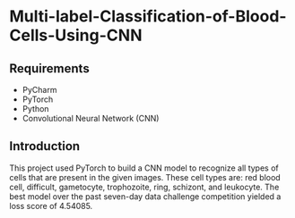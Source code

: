 # Multi-label-Classification-of-Blood-Cells-Using-CNN
## Requirements
* PyCharm
* PyTorch
* Python
* Convolutional Neural Network (CNN)

## Introduction
This project used PyTorch to build a CNN model to recognize all types of cells that are present in the given images. These cell types are: red blood cell, difficult, gametocyte, trophozoite, ring, schizont, and leukocyte. The best model over the past seven-day data challenge competition yielded a loss score of 4.54085.
